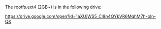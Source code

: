 The rootfs.ext4 (2GB~) is in the following drive:

https://drive.google.com/open?id=1aXUjWS5_Cl8n4QYkVR6MqhM7h-oln-QX
